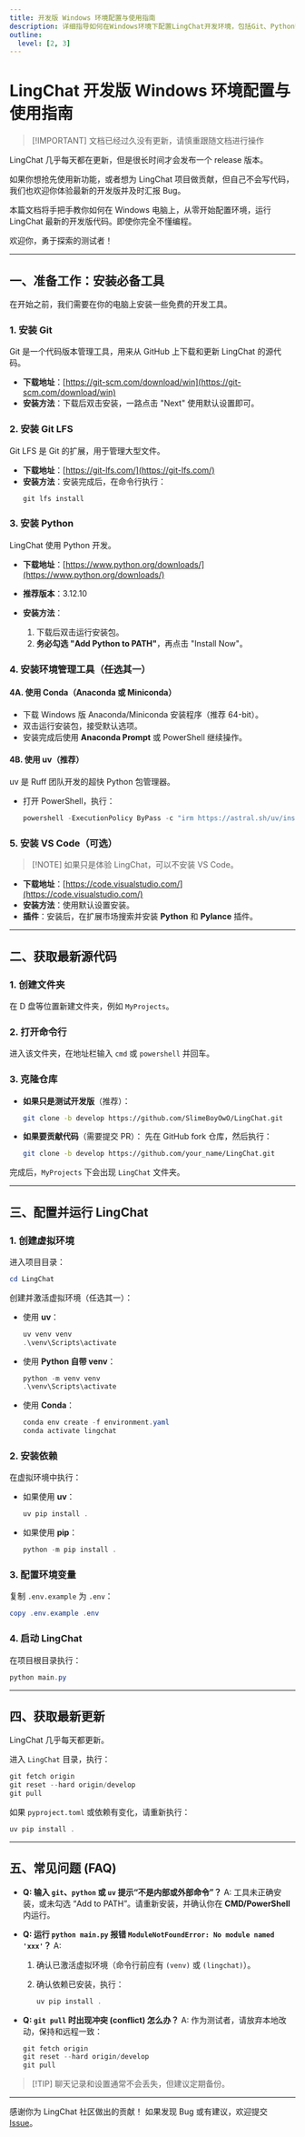 ```yaml
---
title: 开发版 Windows 环境配置与使用指南
description: 详细指导如何在Windows环境下配置LingChat开发环境，包括Git、Python安装和源代码获取步骤。
outline:
  level: [2, 3]
---
```

# LingChat 开发版 Windows 环境配置与使用指南

> [!IMPORTANT] 文档已经过久没有更新，请慎重跟随文档进行操作

LingChat 几乎每天都在更新，但是很长时间才会发布一个 release 版本。 
 
如果你想抢先使用新功能，或者想为 LingChat 项目做贡献，但自己不会写代码，我们也欢迎你体验最新的开发版并及时汇报 Bug。  

本篇文档将手把手教你如何在 Windows 电脑上，从零开始配置环境，运行 LingChat 最新的开发版代码。即使你完全不懂编程。  

欢迎你，勇于探索的测试者！

---

## 一、准备工作：安装必备工具

在开始之前，我们需要在你的电脑上安装一些免费的开发工具。

### 1. 安装 Git

Git 是一个代码版本管理工具，用来从 GitHub 上下载和更新 LingChat 的源代码。

- **下载地址**：[https://git-scm.com/download/win](https://git-scm.com/download/win)  
- **安装方法**：下载后双击安装，一路点击 "Next" 使用默认设置即可。

### 2. 安装 Git LFS

Git LFS 是 Git 的扩展，用于管理大型文件。

- **下载地址**：[https://git-lfs.com/](https://git-lfs.com/)  
- **安装方法**：安装完成后，在命令行执行：
  ```powershell
  git lfs install
    ```

### 3. 安装 Python

LingChat 使用 Python 开发。

* **下载地址**：[https://www.python.org/downloads/](https://www.python.org/downloads/)
* **推荐版本**：3.12.10
* **安装方法**：

  1. 下载后双击运行安装包。
  2. **务必勾选 "Add Python to PATH"**，再点击 "Install Now"。

### 4. 安装环境管理工具（任选其一）

#### 4A. 使用 Conda（Anaconda 或 Miniconda）

* 下载 Windows 版 Anaconda/Miniconda 安装程序（推荐 64-bit）。
* 双击运行安装包，接受默认选项。
* 安装完成后使用 **Anaconda Prompt** 或 PowerShell 继续操作。

#### 4B. 使用 uv（推荐）

uv 是 Ruff 团队开发的超快 Python 包管理器。

* 打开 PowerShell，执行：

  ```powershell
  powershell -ExecutionPolicy ByPass -c "irm https://astral.sh/uv/install.ps1 | iex"
  ```

### 5. 安装 VS Code（可选）

> \[!NOTE]
> 如果只是体验 LingChat，可以不安装 VS Code。

* **下载地址**：[https://code.visualstudio.com/](https://code.visualstudio.com/)
* **安装方法**：使用默认设置安装。
* **插件**：安装后，在扩展市场搜索并安装 **Python** 和 **Pylance** 插件。

---

## 二、获取最新源代码

### 1. 创建文件夹

在 D 盘等位置新建文件夹，例如 `MyProjects`。

### 2. 打开命令行

进入该文件夹，在地址栏输入 `cmd` 或 `powershell` 并回车。

### 3. 克隆仓库

* **如果只是测试开发版**（推荐）：

  ```bash
  git clone -b develop https://github.com/SlimeBoyOwO/LingChat.git
  ```

* **如果要贡献代码**（需要提交 PR）：
  先在 GitHub fork 仓库，然后执行：

  ```bash
  git clone -b develop https://github.com/your_name/LingChat.git
  ```

完成后，`MyProjects` 下会出现 `LingChat` 文件夹。

---

## 三、配置并运行 LingChat

### 1. 创建虚拟环境

进入项目目录：

```powershell
cd LingChat
```

创建并激活虚拟环境（任选其一）：

* 使用 **uv**：

  ```powershell
  uv venv venv
  .\venv\Scripts\activate
  ```

* 使用 **Python 自带 venv**：

  ```powershell
  python -m venv venv
  .\venv\Scripts\activate
  ```

* 使用 **Conda**：

  ```powershell
  conda env create -f environment.yaml
  conda activate lingchat
  ```

### 2. 安装依赖

在虚拟环境中执行：

* 如果使用 **uv**：

  ```powershell
  uv pip install .
  ```

* 如果使用 **pip**：

  ```powershell
  python -m pip install .
  ```

### 3. 配置环境变量

复制 `.env.example` 为 `.env`：

```powershell
copy .env.example .env
```

### 4. 启动 LingChat

在项目根目录执行：

```powershell
python main.py
```

---

## 四、获取最新更新

LingChat 几乎每天都更新。

进入 `LingChat` 目录，执行：

```powershell
git fetch origin
git reset --hard origin/develop
git pull
```

如果 `pyproject.toml` 或依赖有变化，请重新执行：

```powershell
uv pip install .
```

---

## 五、常见问题 (FAQ)

* **Q: 输入 `git`、`python` 或 `uv` 提示“不是内部或外部命令”？**
  A: 工具未正确安装，或未勾选 “Add to PATH”。请重新安装，并确认你在 **CMD/PowerShell** 内运行。

* **Q: 运行 `python main.py` 报错 `ModuleNotFoundError: No module named 'xxx'`？**
  A:

  1. 确认已激活虚拟环境（命令行前应有 `(venv)` 或 `(lingchat)`）。
  2. 确认依赖已安装，执行：

     ```powershell
     uv pip install .
     ```

* **Q: `git pull` 时出现冲突 (conflict) 怎么办？**
  A: 作为测试者，请放弃本地改动，保持和远程一致：

  ```powershell
  git fetch origin
  git reset --hard origin/develop
  git pull
  ```

> \[!TIP] 聊天记录和设置通常不会丢失，但建议定期备份。

---

感谢你为 LingChat 社区做出的贡献！
如果发现 Bug 或有建议，欢迎提交 [Issue](https://github.com/SlimeBoyOwO/LingChat/issues)。


